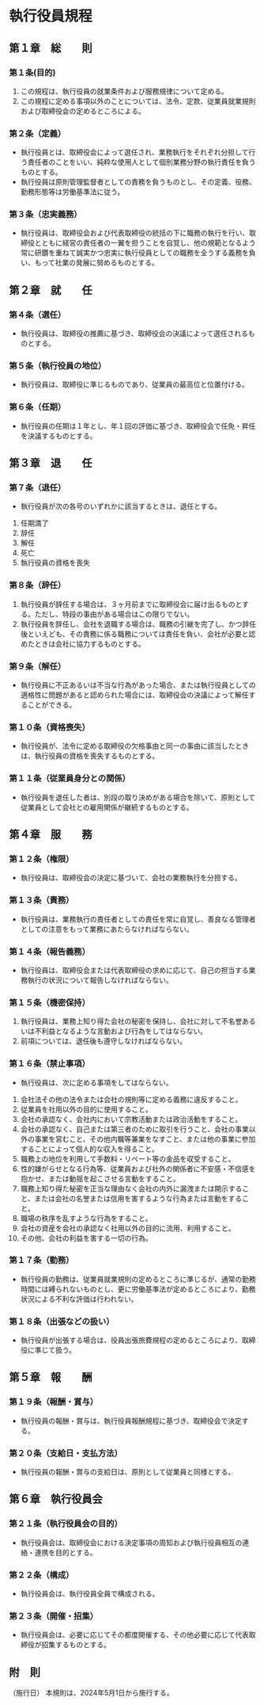 # 執行役員規程

## 第１章　総　　則

### 第１条(目的)
1. この規程は、執行役員の就業条件および服務規律について定める。
2. この規程に定める事項以外のことについては、法令、定款、従業員就業規則および取締役会の定めるところによる。

### 第２条（定義）
- 執行役員とは、取締役会によって選任され、業務執行をそれぞれ分担して行う責任者のことをいい、純粋な使用人として個別業務分野の執行責任を負うものとする。
- 執行役員は原則管理監督者としての責務を負うものとし、その定義、役務、勤務形態等は労働基準法に従う。

### 第３条（忠実義務）
- 執行役員は、取締役会および代表取締役の統括の下に職務の執行を行い、取締役とともに経営の責任者の一翼を担うことを自覚し、他の規範となるよう常に研鑽を重ねて誠実かつ忠実に執行役員としての職務を全うする義務を負い、もって社業の発展に努めるものとする。

## 第２章　就　　任

### 第４条（選任）
- 執行役員は、取締役の推薦に基づき、取締役会の決議によって選任されるものとする。

### 第５条（執行役員の地位）
- 執行役員は、取締役に準じるものであり、従業員の最高位と位置付ける。

### 第６条（任期）
- 執行役員の任期は１年とし、年１回の評価に基づき、取締役会で任免・昇任を決議するものとする。

## 第３章　退　　任

### 第７条（退任）
- 執行役員が次の各号のいずれかに該当するときは、退任とする。
1. 任期満了
2. 辞任
3. 解任
4. 死亡
5. 執行役員の資格を喪失

### 第８条（辞任）
1. 執行役員が辞任する場合は、３ヶ月前までに取締役会に届け出るものとする。ただし、特段の事由がある場合はこの限りでない。
2. 執行役員を辞任し、会社を退職する場合は、職務の引継を完了し、かつ辞任後といえども、その責務に係る職務については責任を負い、会社が必要と認めたときは会社に協力するものとする。

### 第９条（解任）
- 執行役員に不正あるいは不当な行為があった場合、または執行役員としての適格性に問題があると認められた場合には、取締役会の決議によって解任することができる。

### 第１０条（資格喪失）
- 執行役員が、法令に定める取締役の欠格事由と同一の事由に該当したときは、執行役員の資格を喪失するものとする。

### 第１１条（従業員身分との関係）
- 執行役員を退任した者は、別段の取り決めがある場合を除いて、原則として従業員として会社との雇用関係が継続するものとする。

## 第４章　服　　務

### 第１２条（権限）
- 執行役員は、取締役会の決定に基づいて、会社の業務執行を分担する。

### 第１３条（責務）
- 執行役員は、業務執行の責任者としての責任を常に自覚し、善良なる管理者としての注意をもって業務にあたらなければならない。

### 第１４条（報告義務）
- 執行役員は、取締役会または代表取締役の求めに応じて、自己の担当する業務執行の状況について報告しなければならない。

### 第１５条（機密保持）
1. 執行役員は、業務上知り得た会社の秘密を保持し、会社に対して不名誉あるいは不利益となるような言動および行為をしてはならない。
2. 前項については、退任後も遵守しなければならない。

### 第１６条（禁止事項）
- 執行役員は、次に定める事項をしてはならない。
1. 会社法その他の法令または会社の規則等に定める義務に違反すること。
2. 従業員を社用以外の目的に使用すること。
3. 会社の承認なく、会社内において宗教活動または政治活動をすること。
4. 会社の承認なく、自己または第三者のために取引を行うこと、会社の事業以外の事業を営むこと、その他内職等兼業をなすこと、または他の事業に参加することによって個人的な収入を得ること。
5. 職務上の地位を利用して手数料・リベート等の金品を収受すること。
6. 性的嫌がらせとなる行為等、従業員および社外の関係者に不安感・不信感を抱かせ、または動揺を起こさせる言動をすること。
7. 職務上知り得た秘密を正当な理由なく会社の内外に漏洩または開示すること、または会社の名誉または信用を害するような行為または言動をすること。
8. 職場の秩序を乱すような行為をすること。
9. 会社の資産を会社の承認なく社用以外の目的に流用、利用すること。
10. その他、会社の利益を害する一切の行為。

### 第１７条（勤務）
- 執行役員の勤務は、従業員就業規則の定めるところに準じるが、通常の勤務時間には縛られないものとし、更に労働基準法が定めるところにより、勤務状況による不利な評価は行われない。

### 第１８条（出張などの扱い）
- 執行役員が出張する場合は、役員出張旅費規程の定めるところにより、取締役に準じて扱う。

## 第５章　報　　酬

### 第１９条（報酬・賞与）
- 執行役員の報酬・賞与は、執行役員報酬規程に基づき、取締役会で決定する。

### 第２０条（支給日・支払方法）
- 執行役員の報酬・賞与の支給日は、原則として従業員と同様とする。

## 第６章　執行役員会

### 第２１条（執行役員会の目的）
- 執行役員会は、取締役会における決定事項の周知および執行役員相互の連絡・連携を目的とする。

### 第２２条（構成）
- 執行役員会は、執行役員全員で構成される。

### 第２３条（開催・招集）
- 執行役員会は、必要に応じてその都度開催する、その他必要に応じて代表取締役が招集するものとする。

## 附　則

（施行日） 
本規則は、2024年5月1日から施行する。 

